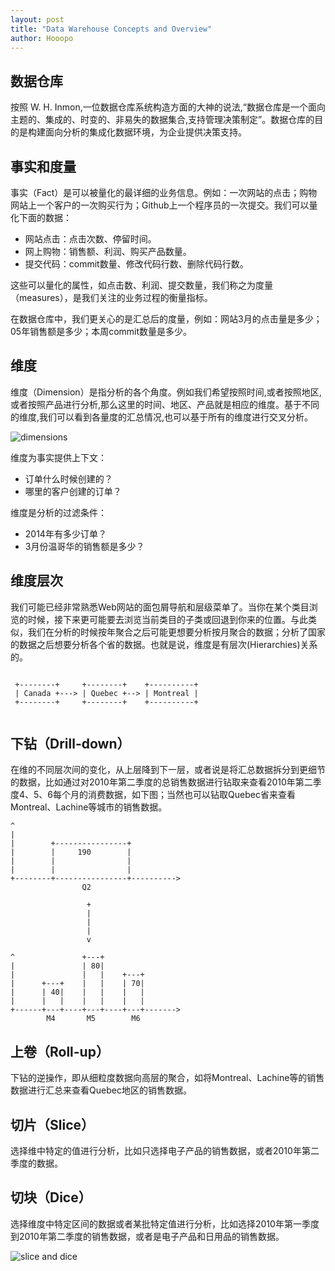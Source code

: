 ```yaml
---
layout: post
title: "Data Warehouse Concepts and Overview"
author: Hooopo
---
```


## 数据仓库

按照 W. H. Inmon,一位数据仓库系统构造方面的大神的说法,“数据仓库是一个面向主题的、集成的、时变的、非易失的数据集合,支持管理决策制定”。数据仓库的目的是构建面向分析的集成化数据环境，为企业提供决策支持。


## 事实和度量

事实（Fact）是可以被量化的最详细的业务信息。例如：一次网站的点击；购物网站上一个客户的一次购买行为；Github上一个程序员的一次提交。我们可以量化下面的数据：

* 网站点击：点击次数、停留时间。
* 网上购物：销售额、利润、购买产品数量。
* 提交代码：commit数量、修改代码行数、删除代码行数。

这些可以量化的属性，如点击数、利润、提交数量，我们称之为度量（measures），是我们关注的业务过程的衡量指标。

在数据仓库中，我们更关心的是汇总后的度量，例如：网站3月的点击量是多少；05年销售额是多少；本周commit数量是多少。


## 维度

维度（Dimension）是指分析的各个角度。例如我们希望按照时间,或者按照地区,或者按照产品进行分析,那么这里的时间、地区、产品就是相应的维度。基于不同的维度,我们可以看到各量度的汇总情况,也可以基于所有的维度进行交叉分析。

![dimensions](https://ruby-china-files.b0.upaiyun.com/photo/2015/97ce11bbfe6f89733a4ff0ca03817e0e.png)

维度为事实提供上下文：
* 订单什么时候创建的？
* 哪里的客户创建的订单？

维度是分析的过滤条件：
* 2014年有多少订单？
* 3月份温哥华的销售额是多少？


## 维度层次

我们可能已经非常熟悉Web网站的面包屑导航和层级菜单了。当你在某个类目浏览的时候，接下来更可能要去浏览当前类目的子类或回退到你来的位置。与此类似，我们在分析的时候按年聚合之后可能更想要分析按月聚合的数据；分析了国家的数据之后想要分析各个省的数据。也就是说，维度是有层次(Hierarchies)关系的。

```
                                           
 +--------+     +--------+    +----------+ 
 | Canada +---> | Quebec +--> | Montreal | 
 +--------+     +--------+    +----------+ 
                                           
```

## 下钻（Drill-down）

在维的不同层次间的变化，从上层降到下一层，或者说是将汇总数据拆分到更细节的数据，比如通过对2010年第二季度的总销售数据进行钻取来查看2010年第二季度4、5、6每个月的消费数据，如下图；当然也可以钻取Quebec省来查看Montreal、Lachine等城市的销售数据。

```
^
|
|        +----------------+
|        |     190        |
|        |                |
|        |                |
+--------+----------------+---------->
                Q2

                 +
                 |
                 |
                 |
                 v

^               +---+
|               | 80|
|               |   |    +---+
|      +---+    |   |    | 70|
|      | 40|    |   |    |   |
|      |   |    |   |    |   |
+------+---+----+---+----+---+------->
        M4       M5        M6
```

## 上卷（Roll-up）

下钻的逆操作，即从细粒度数据向高层的聚合，如将Montreal、Lachine等的销售数据进行汇总来查看Quebec地区的销售数据。

## 切片（Slice）

选择维中特定的值进行分析，比如只选择电子产品的销售数据，或者2010年第二季度的数据。


## 切块（Dice）

选择维度中特定区间的数据或者某批特定值进行分析，比如选择2010年第一季度到2010年第二季度的销售数据，或者是电子产品和日用品的销售数据。

![slice and dice](http://okfnlabs.org/img/posts/olap-slice_and_dice-overview.png)